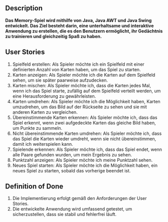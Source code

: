## Description

**Das Memory-Spiel wird mithilfe von Java, Java AWT und Java Swing entwickelt. Das Ziel besteht darin, eine unterhaltsame und interaktive Anwendung zu erstellen, die es den Benutzern ermöglicht, ihr Gedächtnis zu trainieren und gleichzeitig Spaß zu haben.**

## User Stories

1. Spielfeld erstellen: Als Spieler möchte ich ein Spielfeld mit einer definierten Anzahl von Karten haben, um das Spiel zu starten.
2. Karten anzeigen: Als Spieler möchte ich die Karten auf dem Spielfeld sehen, um sie später paarweise aufzudecken.
3. Karten mischen: Als Spieler möchte ich, dass die Karten jedes Mal, wenn ich das Spiel starte, zufällig auf dem Spielfeld verteilt werden, um eine Herausforderung zu gewährleisten.
4. Karten umdrehen: Als Spieler möchte ich die Möglichkeit haben, Karten umzudrehen, um das Bild auf der Rückseite zu sehen und sie mit anderen Karten zu vergleichen.
5. Übereinstimmende Karten erkennen: Als Spieler möchte ich, dass das Spiel erkennt, wenn zwei aufgedeckte Karten das gleiche Bild haben, um Punkte zu sammeln.
6. Nicht übereinstimmende Karten umdrehen: Als Spieler möchte ich, dass das Spiel die Karten wieder umdreht, wenn sie nicht übereinstimmen, damit ich weiterspielen kann.
7. Spielende erkennen: Als Spieler möchte ich, dass das Spiel endet, wenn alle Paare gefunden wurden, um mein Ergebnis zu sehen.
8. Punktzahl anzeigen: Als Spieler möchte ich meine Punktzahl sehen.
9. Neues Spiel starten: Als Spieler möchte ich die Möglichkeit haben, ein neues Spiel zu starten, sobald das vorherige beendet ist.
   
## Definition of Done

1. Die Implementierung erfolgt gemäß den Anforderungen der User Stories.
2. Die entwickelte Anwendung wird umfassend getestet, um sicherzustellen, dass sie stabil und fehlerfrei läuft.

